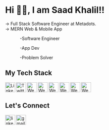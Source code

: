 <h1>Hi 👋🏻, I am Saad Khalil!! </h1>
<p>
   -> Full Stack Software Engineer at Metadots.<br>
   -> MERN Web & Mobile App
</p>

<ul>
    <ol>
    -Software Engineer
    </ol>
    <ol>
    -App Dev
    </ol>
    <ol>
    -Problem Solver
    </ol>
</ul>

## My Tech Stack

<img align="left" alt="LinkedIn" width="32px" src="https://img.icons8.com/color/48/javascript--v1.png" alt="javascript--v1" />
<img align="left" alt="Twitter" width="32px" src="https://img.icons8.com/color/48/react-native.png" alt="react react-native" />
<img align="left" alt="Website" width="32px" src="https://img.icons8.com/color/48/nodejs.png" alt="nodejs" />
<img align="left" alt="Website" width="32px" src="https://img.icons8.com/fluency/48/express-js.png" alt="express-js" />
<img align="left" alt="Website" width="32px" src="https://img.icons8.com/nolan/64/mongo-db.png" alt="mongo-db"/>
<img align="left" alt="Website" width="32px" src="https://img.icons8.com/color/48/c-plus-plus-logo.png" alt="c-plus-plus-logo" />
<img align="left" alt="Website" width="32px" src="https://img.icons8.com/color/48/c-programming.png" alt="c-programming"/>
<img align="left" alt="Website" width="32px" src="https://img.icons8.com/color/48/python--v1.png" alt="python--v1"/>

<br />
<br />

## Let's Connect
<a  width="40px" href="https://www.linkedin.com/in/saad-khalil-0912b2232/">
  <img align="left"  width="32px" src="https://img.icons8.com/color/48/linkedin.png" alt="linkedin" />
</a>
<a href="mailto:saadkhalil9999@gmail.com">
    <img align="left"  width="32px"  src="https://img.icons8.com/color/48/gmail-new.png" alt="gmail-new">
</a>
